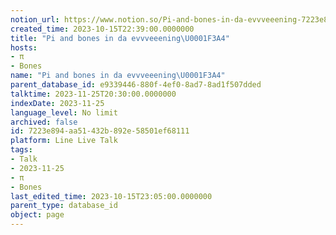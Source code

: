 ```yaml
---
notion_url: https://www.notion.so/Pi-and-bones-in-da-evvveeening-7223e894aa51432b892e58501ef68111
created_time: 2023-10-15T22:39:00.0000000
title: "Pi and bones in da evvveeening\U0001F3A4"
hosts:
- π
- Bones
name: "Pi and bones in da evvveeening\U0001F3A4"
parent_database_id: e9339446-880f-4ef0-8ad7-8ad1f507dded
talktime: 2023-11-25T20:30:00.0000000
indexDate: 2023-11-25
language_level: No limit
archived: false
id: 7223e894-aa51-432b-892e-58501ef68111
platform: Line Live Talk
tags:
- Talk
- 2023-11-25
- π
- Bones
last_edited_time: 2023-10-15T23:05:00.0000000
parent_type: database_id
object: page
---
```



   
   
   
   

   
























